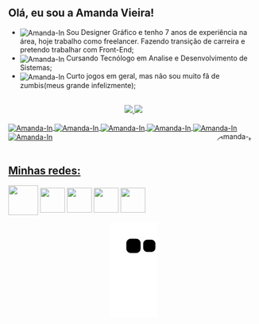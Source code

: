 ## Olá, eu sou a Amanda Vieira!

- <img align="center" alt="Amanda-In" height="30" width="30" src="https://img.icons8.com/nolan/344/briefcase.png"> Sou Designer Gráfico e tenho 7 anos de experiência na área, hoje trabalho como freelancer. Fazendo transição de carreira e pretendo trabalhar com Front-End;
- <img align="center" alt="Amanda-In" height="30" width="30" src="https://img.icons8.com/nolan/344/multiple-devices.png"> Cursando Tecnólogo em Analise e Desenvolvimento de Sistemas;
- <img align="center" alt="Amanda-In" height="30" width="30" src="https://img.icons8.com/nolan/344/joy-con.png"> Curto jogos em geral, mas não sou muito fã de zumbis(meus grande infelizmente);

<br>

<div align="center">
  <a href="https://github.com/Amandavsnts">
  <img height="150em" src="https://github-readme-stats.vercel.app/api?username=Amandavsnts&show_icons=true&theme=radical&include_all_commits=true&count_private=true"/>
  <img height="150em" src="https://github-readme-stats.vercel.app/api/top-langs/?username=Amandavsnts&layout=compact&langs_count=7&theme=radical"/>
</div>

<div style="display: inline_block"><br>
  <img align="center" alt="Amanda-In" height="40" width="40" src="https://img.icons8.com/nolan/344/html-5.png">
  <img align="center" alt="Amanda-In" height="40" width="40" src="https://img.icons8.com/nolan/344/css-filetype.png">
  <img align="center" alt="Amanda-In" height="40" width="40" src="https://img.icons8.com/nolan/344/javascript.png">
  <img align="center" alt="Amanda-In" height="40" width="40" src="https://img.icons8.com/nolan/344/git.png">
  <img align="center" alt="Amanda-In" height="40" width="40" src="https://img.icons8.com/nolan/344/github.png">
  <img align="center" alt="Amanda-In" height="40" width="40" src="https://img.icons8.com/nolan/344/visual-studio.png">
  <img align="right" alt="Amanda-pic" height="150" style="border-radius:50px;" src="https://picrew.me/shareImg/org/202207/338224_W9PqKLKi.png">
</div>

<br>

<h2> Minhas redes: </h2>
<div> 
  <a href = "mailto:amandavsnts@gmail.com"><img align="center" height="60" width="60" src="https://img.icons8.com/nolan/344/gmail.png"></a> 
  <a href="https://instagram.com/amandavsnts" target="_blank"><img align="center" height="50" width="50" src="https://img.icons8.com/nolan/344/instagram-new.png" target="_blank"></a>
  <a href="https://www.linkedin.com/in/amandavsnts" target="_blank"><img align="center" height="50" width="50" src="https://img.icons8.com/nolan/344/linkedin.png" target="_blank"></a>
  <a href = "https://steamcommunity.com/profiles/76561198194571847/"><img align="center" height="50" width="50" src="https://img.icons8.com/nolan/344/steam--v2.png"></a> 
  <a href = "https://www.twitch.tv/bfuba"><img align="center" height="50" width="50" src="https://img.icons8.com/nolan/344/twitch.png"></a> 
 </div>
 
 <div align="center">
 
 ![snake gif](https://github.com/Amandavsnts/Amandavsnts/blob/output/github-contribution-grid-snake.svg)
 
</div>
